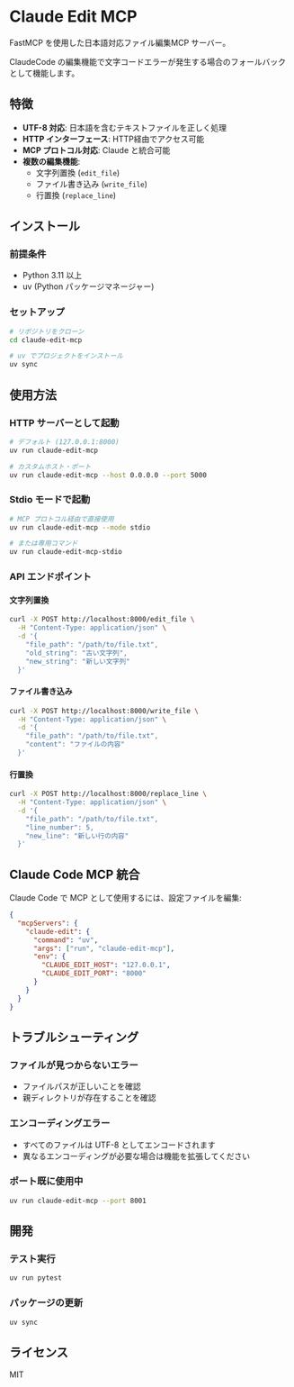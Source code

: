 # Claude Edit MCP

FastMCP を使用した日本語対応ファイル編集MCP サーバー。

ClaudeCode の編集機能で文字コードエラーが発生する場合のフォールバックとして機能します。

## 特徴

- **UTF-8 対応**: 日本語を含むテキストファイルを正しく処理
- **HTTP インターフェース**: HTTP経由でアクセス可能
- **MCP プロトコル対応**: Claude と統合可能
- **複数の編集機能**:
  - 文字列置換 (`edit_file`)
  - ファイル書き込み (`write_file`)
  - 行置換 (`replace_line`)

## インストール

### 前提条件

- Python 3.11 以上
- uv (Python パッケージマネージャー)

### セットアップ

```bash
# リポジトリをクローン
cd claude-edit-mcp

# uv でプロジェクトをインストール
uv sync
```

## 使用方法

### HTTP サーバーとして起動

```bash
# デフォルト (127.0.0.1:8000)
uv run claude-edit-mcp

# カスタムホスト・ポート
uv run claude-edit-mcp --host 0.0.0.0 --port 5000
```

### Stdio モードで起動

```bash
# MCP プロトコル経由で直接使用
uv run claude-edit-mcp --mode stdio

# または専用コマンド
uv run claude-edit-mcp-stdio
```

### API エンドポイント

#### 文字列置換

```bash
curl -X POST http://localhost:8000/edit_file \
  -H "Content-Type: application/json" \
  -d '{
    "file_path": "/path/to/file.txt",
    "old_string": "古い文字列",
    "new_string": "新しい文字列"
  }'
```

#### ファイル書き込み

```bash
curl -X POST http://localhost:8000/write_file \
  -H "Content-Type: application/json" \
  -d '{
    "file_path": "/path/to/file.txt",
    "content": "ファイルの内容"
  }'
```

#### 行置換

```bash
curl -X POST http://localhost:8000/replace_line \
  -H "Content-Type: application/json" \
  -d '{
    "file_path": "/path/to/file.txt",
    "line_number": 5,
    "new_line": "新しい行の内容"
  }'
```

## Claude Code MCP 統合

Claude Code で MCP として使用するには、設定ファイルを編集:

```json
{
  "mcpServers": {
    "claude-edit": {
      "command": "uv",
      "args": ["run", "claude-edit-mcp"],
      "env": {
        "CLAUDE_EDIT_HOST": "127.0.0.1",
        "CLAUDE_EDIT_PORT": "8000"
      }
    }
  }
}
```

## トラブルシューティング

### ファイルが見つからないエラー

- ファイルパスが正しいことを確認
- 親ディレクトリが存在することを確認

### エンコーディングエラー

- すべてのファイルは UTF-8 としてエンコードされます
- 異なるエンコーディングが必要な場合は機能を拡張してください

### ポート既に使用中

```bash
uv run claude-edit-mcp --port 8001
```

## 開発

### テスト実行

```bash
uv run pytest
```

### パッケージの更新

```bash
uv sync
```

## ライセンス

MIT
